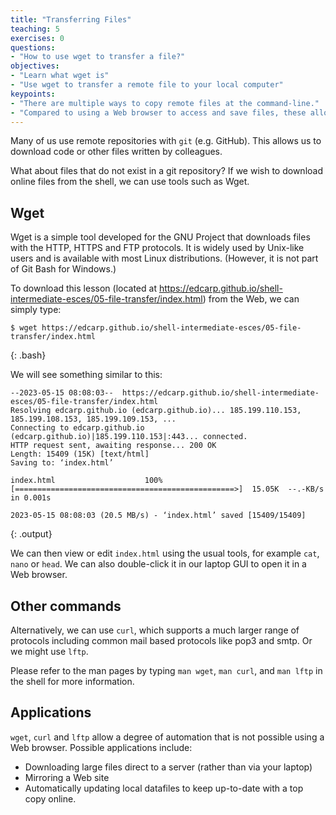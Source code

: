 ```yaml
---
title: "Transferring Files"
teaching: 5
exercises: 0
questions:
- "How to use wget to transfer a file?"
objectives:
- "Learn what wget is"
- "Use wget to transfer a remote file to your local computer"
keypoints:
- "There are multiple ways to copy remote files at the command-line."
- "Compared to using a Web browser to access and save files, these allow greater opportunities for automation."
---
```


Many of us use remote repositories with `git` (e.g.  GitHub). This allows us to download code or
other files written by colleagues.

What about files that do not exist in a git repository? If we wish to download online files from the shell, we can use tools such as Wget.

## Wget

Wget is a simple tool developed for the GNU Project that downloads files with the HTTP, HTTPS and FTP protocols. It is widely used by Unix-like users and is available with most Linux distributions. (However, it is not part of Git Bash for Windows.)

To download this lesson (located at https://edcarp.github.io/shell-intermediate-esces/05-file-transfer/index.html) from the Web, we can simply type:

~~~
$ wget https://edcarp.github.io/shell-intermediate-esces/05-file-transfer/index.html
~~~
{: .bash}

We will see something similar to this:

~~~
--2023-05-15 08:08:03--  https://edcarp.github.io/shell-intermediate-esces/05-file-transfer/index.html
Resolving edcarp.github.io (edcarp.github.io)... 185.199.110.153, 185.199.108.153, 185.199.109.153, ...
Connecting to edcarp.github.io (edcarp.github.io)|185.199.110.153|:443... connected.
HTTP request sent, awaiting response... 200 OK
Length: 15409 (15K) [text/html]
Saving to: ‘index.html’

index.html                    100%[=================================================>]  15.05K  --.-KB/s    in 0.001s

2023-05-15 08:08:03 (20.5 MB/s) - ‘index.html’ saved [15409/15409]
~~~
{: .output}

We can then view or edit `index.html` using the usual tools, for example `cat`, `nano` or `head`. We can also double-click it in our laptop GUI to open it in a Web browser.
  
## Other commands

Alternatively, we can use `curl`, which supports a much larger range of protocols including common mail based protocols like pop3 and smtp. Or we might use `lftp`.

Please refer to the man pages by typing `man wget`, `man curl`, and `man lftp` in the shell for more information.

## Applications

`wget`, `curl` and `lftp` allow a degree of automation that is not possible using a Web browser.
Possible applications include:

- Downloading large files direct to a server (rather than via your laptop)
- Mirroring a Web site
- Automatically updating local datafiles to keep up-to-date with a top copy online.
